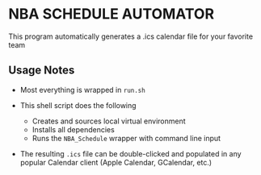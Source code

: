 # NBA SCHEDULE AUTOMATOR
 This program automatically generates a .ics calendar file for your favorite team


## Usage Notes

* Most everything is wrapped in `run.sh`
  
* This shell script does the following
  * Creates and sources local virtual environment
  * Installs all dependencies
  * Runs the `NBA_Schedule` wrapper with command line input

* The resulting `.ics` file can be double-clicked and populated in any popular Calendar client (Apple Calendar, GCalendar, etc.)
